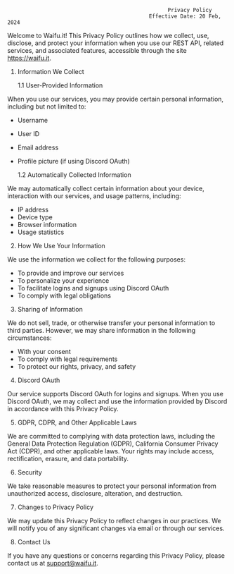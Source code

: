                                                        Privacy Policy
                                                 Effective Date: 20 Feb, 2024

Welcome to Waifu.it! This Privacy Policy outlines how we collect, use, disclose, and protect your information when you use our REST API, related services, and associated features, accessible through the site https://waifu.it.

1. Information We Collect

   1.1 User-Provided Information

When you use our services, you may provide certain personal information, including but not limited to:

- Username
- User ID
- Email address
- Profile picture (if using Discord OAuth)

  1.2 Automatically Collected Information

We may automatically collect certain information about your device, interaction with our services, and usage patterns, including:

- IP address
- Device type
- Browser information
- Usage statistics

2. How We Use Your Information

We use the information we collect for the following purposes:

- To provide and improve our services
- To personalize your experience
- To facilitate logins and signups using Discord OAuth
- To comply with legal obligations

3. Sharing of Information

We do not sell, trade, or otherwise transfer your personal information to third parties. However, we may share information in the following circumstances:

- With your consent
- To comply with legal requirements
- To protect our rights, privacy, and safety

4. Discord OAuth

Our service supports Discord OAuth for logins and signups. When you use Discord OAuth, we may collect and use the information provided by Discord in accordance with this Privacy Policy.

5. GDPR, CDPR, and Other Applicable Laws

We are committed to complying with data protection laws, including the General Data Protection Regulation (GDPR), California Consumer Privacy Act (CDPR), and other applicable laws. Your rights may include access, rectification, erasure, and data portability.

6. Security

We take reasonable measures to protect your personal information from unauthorized access, disclosure, alteration, and destruction.

7. Changes to Privacy Policy

We may update this Privacy Policy to reflect changes in our practices. We will notify you of any significant changes via email or through our services.

8. Contact Us

If you have any questions or concerns regarding this Privacy Policy, please contact us at support@waifu.it.
